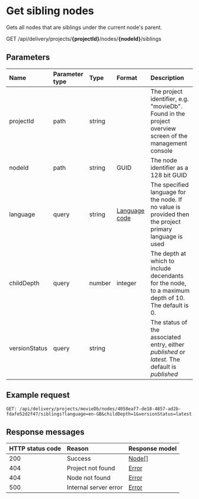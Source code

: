 # Get sibling nodes

Gets all nodes that are siblings under the current node's parent.

<span class="label label--get">GET</span> /api/delivery/projects/**{projectId}**/nodes/**{nodeId}**/siblings

## Parameters

| Name | Parameter type | Type | Format | Description |
|:-|:-|:-|:-|:-|
| projectId | path | string | | The project identifier, e.g. "movieDb". Found in the project overview screen of the management console |
| nodeId | path | string | GUID | The node identifier as a 128 bit GUID |
| language | query | string | [Language code](/localization.md) | The specified language for the node. If no value is provided then the project primary language is used |
| childDepth | query | number | integer | The depth at which to include decendants for the node, to a maximum depth of 10. The default is 0.  |
| versionStatus | query | string | | The status of the associated entry, either *published* or *latest*. The default is *published* |

## Example request

```http
GET: /api/delivery/projects/movieDb/nodes/4058eaf7-de18-4857-ad2b-fdafe52d2f47/siblings?language=en-GB&childDepth=1&versionStatus=latest
```

## Response messages

| HTTP status code | Reason | Response model |
|:-|:-|:-|
| 200 | Success | [Node[]](/model/node.md) |
| 404 | Project not found | [Error](/key-concepts/errors.md) |
| 404 | Node not found | [Error](/key-concepts/errors.md) |
| 500 | Internal server error | [Error](/key-concepts/errors.md) |